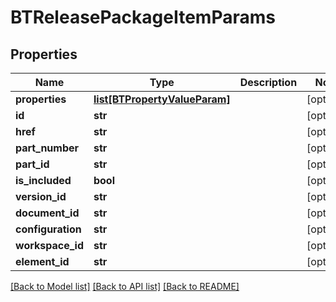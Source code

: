 # BTReleasePackageItemParams

## Properties
Name | Type | Description | Notes
------------ | ------------- | ------------- | -------------
**properties** | [**list[BTPropertyValueParam]**](BTPropertyValueParam.md) |  | [optional] 
**id** | **str** |  | [optional] 
**href** | **str** |  | [optional] 
**part_number** | **str** |  | [optional] 
**part_id** | **str** |  | [optional] 
**is_included** | **bool** |  | [optional] 
**version_id** | **str** |  | [optional] 
**document_id** | **str** |  | [optional] 
**configuration** | **str** |  | [optional] 
**workspace_id** | **str** |  | [optional] 
**element_id** | **str** |  | [optional] 

[[Back to Model list]](../README.md#documentation-for-models) [[Back to API list]](../README.md#documentation-for-api-endpoints) [[Back to README]](../README.md)


